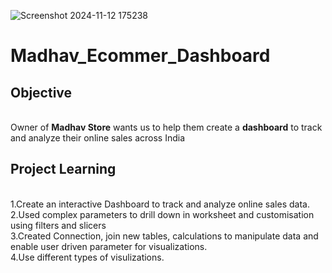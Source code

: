 ![Screenshot 2024-11-12 175238](https://github.com/user-attachments/assets/85f3ee99-77cc-4fb5-b7a5-8567f7cce01c)

# Madhav_Ecommer_Dashboard
<h2><b>Objective</b></h2><br>
Owner of <b>Madhav Store</b> wants us to help them create a <b>dashboard</b> to track and analyze their online sales across India

<h2><b>Project Learning</b></h2><br>
1.Create an interactive Dashboard to track and analyze online sales data.<br>
2.Used complex parameters to drill down in worksheet and customisation using filters and slicers<br>
3.Created Connection, join new tables, calculations to manipulate data and enable user driven parameter for visualizations.<br>
4.Use different types of visulizations.
